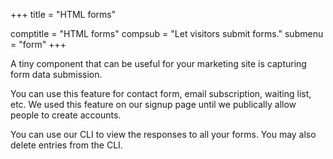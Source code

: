 +++
title = "HTML forms"

comptitle = "HTML forms"
compsub = "Let visitors submit forms."
submenu = "form"
+++

A tiny component that can be useful for your marketing site is capturing form 
data submission.

You can use this feature for contact form, email subscription, waiting list, 
etc. We used this feature on our signup page until we publically allow 
people to create accounts.

You can use our CLI to view the responses to all your forms. You may also 
delete entries from the CLI.